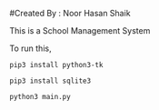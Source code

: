 #Created By : Noor Hasan Shaik

This is a School Management System

To run this,

    pip3 install python3-tk
    
    pip3 install sqlite3
    
    python3 main.py
